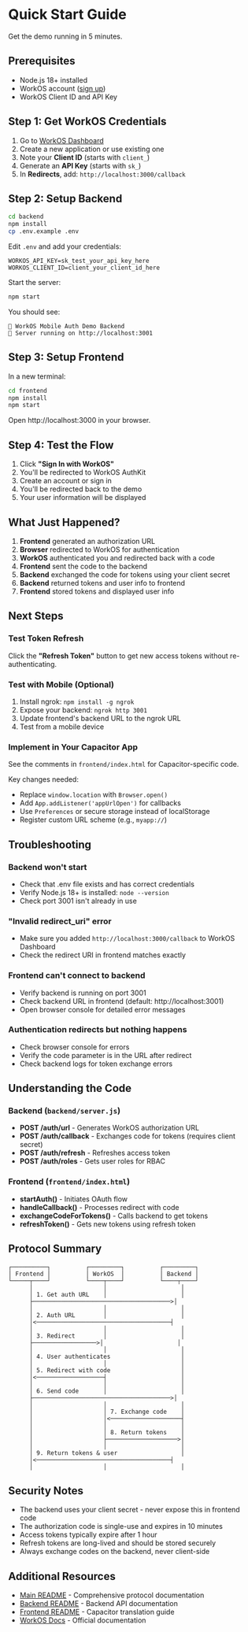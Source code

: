 # Quick Start Guide

Get the demo running in 5 minutes.

## Prerequisites

- Node.js 18+ installed
- WorkOS account ([sign up](https://workos.com))
- WorkOS Client ID and API Key

## Step 1: Get WorkOS Credentials

1. Go to [WorkOS Dashboard](https://dashboard.workos.com/)
2. Create a new application or use existing one
3. Note your **Client ID** (starts with `client_`)
4. Generate an **API Key** (starts with `sk_`)
5. In **Redirects**, add: `http://localhost:3000/callback`

## Step 2: Setup Backend

```bash
cd backend
npm install
cp .env.example .env
```

Edit `.env` and add your credentials:
```
WORKOS_API_KEY=sk_test_your_api_key_here
WORKOS_CLIENT_ID=client_your_client_id_here
```

Start the server:
```bash
npm start
```

You should see:
```
🚀 WorkOS Mobile Auth Demo Backend
📡 Server running on http://localhost:3001
```

## Step 3: Setup Frontend

In a new terminal:

```bash
cd frontend
npm install
npm start
```

Open http://localhost:3000 in your browser.

## Step 4: Test the Flow

1. Click **"Sign In with WorkOS"**
2. You'll be redirected to WorkOS AuthKit
3. Create an account or sign in
4. You'll be redirected back to the demo
5. Your user information will be displayed

## What Just Happened?

1. **Frontend** generated an authorization URL
2. **Browser** redirected to WorkOS for authentication
3. **WorkOS** authenticated you and redirected back with a code
4. **Frontend** sent the code to the backend
5. **Backend** exchanged the code for tokens using your client secret
6. **Backend** returned tokens and user info to frontend
7. **Frontend** stored tokens and displayed user info

## Next Steps

### Test Token Refresh
Click the **"Refresh Token"** button to get new access tokens without re-authenticating.

### Test with Mobile (Optional)

1. Install ngrok: `npm install -g ngrok`
2. Expose your backend: `ngrok http 3001`
3. Update frontend's backend URL to the ngrok URL
4. Test from a mobile device

### Implement in Your Capacitor App

See the comments in `frontend/index.html` for Capacitor-specific code.

Key changes needed:
- Replace `window.location` with `Browser.open()`
- Add `App.addListener('appUrlOpen')` for callbacks
- Use `Preferences` or secure storage instead of localStorage
- Register custom URL scheme (e.g., `myapp://`)

## Troubleshooting

### Backend won't start
- Check that .env file exists and has correct credentials
- Verify Node.js 18+ is installed: `node --version`
- Check port 3001 isn't already in use

### "Invalid redirect_uri" error
- Make sure you added `http://localhost:3000/callback` to WorkOS Dashboard
- Check the redirect URI in frontend matches exactly

### Frontend can't connect to backend
- Verify backend is running on port 3001
- Check backend URL in frontend (default: http://localhost:3001)
- Open browser console for detailed error messages

### Authentication redirects but nothing happens
- Check browser console for errors
- Verify the code parameter is in the URL after redirect
- Check backend logs for token exchange errors

## Understanding the Code

### Backend (`backend/server.js`)
- **POST /auth/url** - Generates WorkOS authorization URL
- **POST /auth/callback** - Exchanges code for tokens (requires client secret)
- **POST /auth/refresh** - Refreshes access token
- **POST /auth/roles** - Gets user roles for RBAC

### Frontend (`frontend/index.html`)
- **startAuth()** - Initiates OAuth flow
- **handleCallback()** - Processes redirect with code
- **exchangeCodeForTokens()** - Calls backend to get tokens
- **refreshToken()** - Gets new tokens using refresh token

## Protocol Summary

```
┌──────────┐          ┌─────────┐          ┌─────────┐
│ Frontend │          │ WorkOS  │          │ Backend │
└─────┬────┘          └────┬────┘          └────┬────┘
      │                    │                     │
      │ 1. Get auth URL    │                     │
      ├───────────────────────────────────────>│
      │                    │                     │
      │ 2. Auth URL        │                     │
      │<──────────────────────────────────────┤
      │                    │                     │
      │ 3. Redirect        │                     │
      ├──────────────────>│                     │
      │                    │                     │
      │ 4. User authenticates                    │
      │                    │                     │
      │ 5. Redirect with code                    │
      │<───────────────────┤                     │
      │                    │                     │
      │ 6. Send code       │                     │
      ├───────────────────────────────────────>│
      │                    │                     │
      │                    │ 7. Exchange code    │
      │                    │<────────────────────┤
      │                    │                     │
      │                    │ 8. Return tokens    │
      │                    ├────────────────────>│
      │                    │                     │
      │ 9. Return tokens & user                  │
      │<──────────────────────────────────────┤
      │                    │                     │
```

## Security Notes

- The backend uses your client secret - never expose this in frontend code
- The authorization code is single-use and expires in 10 minutes
- Access tokens typically expire after 1 hour
- Refresh tokens are long-lived and should be stored securely
- Always exchange codes on the backend, never client-side

## Additional Resources

- [Main README](README.md) - Comprehensive protocol documentation
- [Backend README](backend/README.md) - Backend API documentation
- [Frontend README](frontend/README.md) - Capacitor translation guide
- [WorkOS Docs](https://workos.com/docs/user-management/authkit) - Official documentation
